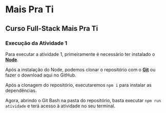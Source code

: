 # Mais Pra Ti

## Curso Full-Stack Mais Pra Ti

### Execução da Atividade 1

Para executar a atividade 1, primeiramente é necessário ter instalado o [**Node**](https://nodejs.org/en).

Após a instalação do Node, podemos clonar o repositório com o [**Git**](https://git-scm.com) ou fazer o download aqui no GitHub.

Após a clonagem do repositório, executaremos `npm i` para instalar as dependências.

Agora, abrindo o Git Bash na pasta do repositório, basta executar `npm run atividade` e terá acesso à atividade no seu terminal.
